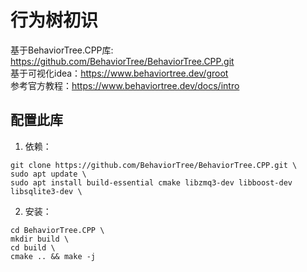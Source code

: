 # 行为树初识
基于BehaviorTree.CPP库: <https://github.com/BehaviorTree/BehaviorTree.CPP.git>   
基于可视化idea：<https://www.behaviortree.dev/groot>   
参考官方教程：<https://www.behaviortree.dev/docs/intro>    

## 配置此库
1. 依赖：    
```shell
git clone https://github.com/BehaviorTree/BehaviorTree.CPP.git \
sudo apt update \
sudo apt install build-essential cmake libzmq3-dev libboost-dev libsqlite3-dev \
```
2. 安装：  
```shell
cd BehaviorTree.CPP \
mkdir build \
cd build \
cmake .. && make -j
```
